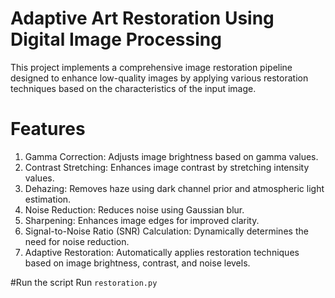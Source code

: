 #  Adaptive Art Restoration Using Digital Image Processing

This project implements a comprehensive image restoration pipeline designed to enhance low-quality images by applying various restoration techniques based on the characteristics of the input image.

# Features
1. Gamma Correction: Adjusts image brightness based on gamma values.
2. Contrast Stretching: Enhances image contrast by stretching intensity values.
3. Dehazing: Removes haze using dark channel prior and atmospheric light estimation.
4. Noise Reduction: Reduces noise using Gaussian blur.
5. Sharpening: Enhances image edges for improved clarity.
6. Signal-to-Noise Ratio (SNR) Calculation: Dynamically determines the need for noise reduction.
7. Adaptive Restoration: Automatically applies restoration techniques based on image brightness, contrast, and noise levels.

#Run the script
Run `restoration.py`
